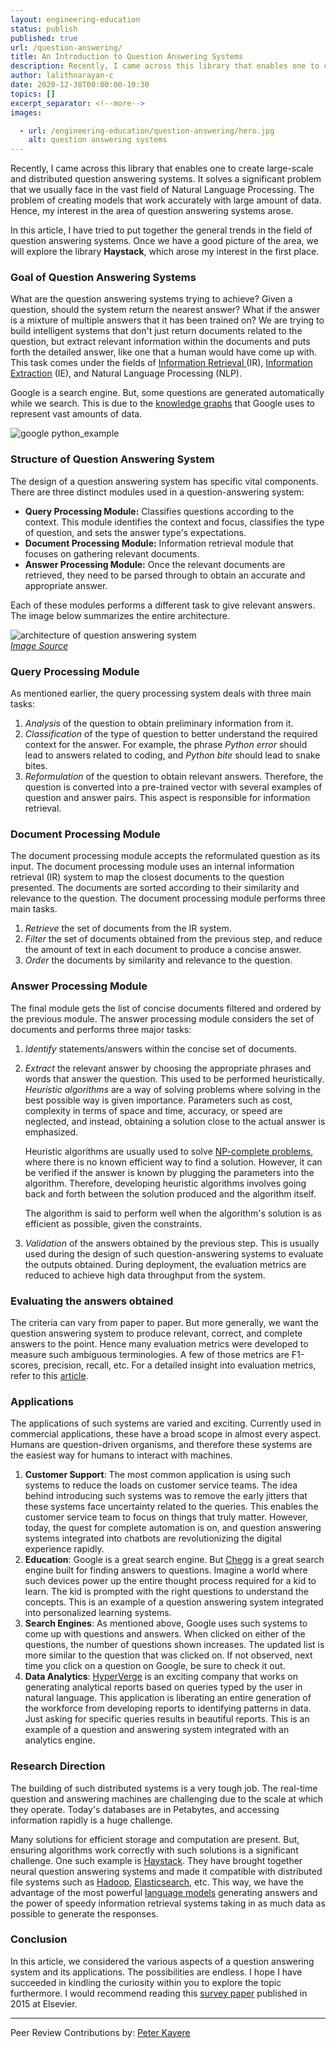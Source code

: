 ```yaml
---
layout: engineering-education
status: publish
published: true
url: /question-answering/
title: An Introduction to Question Answering Systems
description: Recently, I came across this library that enables one to create large-scale and distributed question answering systems. It solves a significant problem that we usually face in the vast field of Natural Language Processing.
author: lalithnarayan-c
date: 2020-12-30T00:00:00-10:30
topics: []
excerpt_separator: <!--more-->
images:

  - url: /engineering-education/question-answering/hero.jpg
    alt: question answering systems
---
```

Recently, I came across this library that enables one to create large-scale and distributed question answering systems. It solves a significant problem that we usually face in the vast field of Natural Language Processing. The problem of creating models that work accurately with large amount of data. Hence, my interest in the area of question answering systems arose.

In this article, I have tried to put together the general trends in the field of question answering systems. Once we have a good picture of the area, we will explore the library **Haystack**, which arose my interest in the first place.
<!--more-->

### Goal of Question Answering Systems
What are the question answering systems trying to achieve? Given a question, should the system return the nearest answer? What if the answer is a mixture of multiple answers that it has been trained on? We are trying to build intelligent systems that don't just return documents related to the question, but extract relevant information within the documents and puts forth the detailed answer, like one that a human would have come up with. This task comes under the fields of [Information Retrieval ](https://nlp.stanford.edu/IR-book/pdf/01bool.pdf)(IR), [Information Extraction](https://www.ontotext.com/knowledgehub/fundamentals/information-extraction/) (IE), and Natural Language Processing (NLP).

Google is a search engine. But, some questions are generated automatically while we search. This is due to the [knowledge graphs](/web-developers-guide-seo/#pagerank) that Google uses to represent vast amounts of data.

![google python_example](python_example.png)

### Structure of Question Answering System
The design of a question answering system has specific vital components. There are three distinct modules used in a question-answering system:
- **Query Processing Module:** Classifies questions according to the context. This module identifies the context and focus, classifies the type of question, and sets the answer type's expectations.
- **Document Processing Module:** Information retrieval module that focuses on gathering relevant documents.
- **Answer Processing Module:** Once the relevant documents are retrieved, they need to be parsed through to obtain an accurate and appropriate answer.

Each of these modules performs a different task to give relevant answers. The image below summarizes the entire architecture.

![architecture of question answering system](architecture-qna.png)<br>
[*Image Source*](http://www.aliallam.net/upload/598575/documents/ECFF549932079694.pdf)

### Query Processing Module
As mentioned earlier, the query processing system deals with three main tasks:
1. *Analysis* of the question to obtain preliminary information from it.
2. *Classification* of the type of question to better understand the required context for the answer. For example, the phrase _Python error_ should lead to answers related to coding, and _Python bite_ should lead to snake bites.
3. *Reformulation* of the question to obtain relevant answers. Therefore, the question is converted into a pre-trained vector with several examples of question and answer pairs. This aspect is responsible for information retrieval.

### Document Processing Module
The document processing module accepts the reformulated question as its input. The document processing module uses an internal information retrieval (IR) system to map the closest documents to the question presented. The documents are sorted according to their similarity and relevance to the question. The document processing module performs three main tasks.

1. *Retrieve* the set of documents from the IR system.
2. *Filter* the set of documents obtained from the previous step, and reduce the amount of text in each document to produce a concise answer.
3. *Order* the documents by similarity and relevance to the question.

### Answer Processing Module
The final module gets the list of concise documents filtered and ordered by the previous module. The answer processing module considers the set of documents and performs three major tasks:

1. *Identify* statements/answers within the concise set of documents.
2. *Extract* the relevant answer by choosing the appropriate phrases and words that answer the question. This used to be performed heuristically. *Heuristic algorithms* are a way of solving problems where solving in the best possible way is given importance. Parameters such as cost, complexity in terms of space and time, accuracy, or speed are neglected, and instead, obtaining a solution close to the actual answer is emphasized.

   Heuristic algorithms are usually used to solve [NP-complete problems](https://www.britannica.com/science/NP-complete-problem), where there is no known efficient way to find a solution. However, it can be verified if the answer is known by plugging the parameters into the algorithm. Therefore, developing heuristic algorithms involves going back and forth between the solution produced and the algorithm itself.

   The algorithm is said to perform well when the algorithm's solution is as efficient as possible, given the constraints.

3. *Validation* of the answers obtained by the previous step. This is usually used during the design of such question-answering systems to evaluate the outputs obtained. During deployment, the evaluation metrics are reduced to achieve high data throughput from the system.


### Evaluating the answers obtained
The criteria can vary from paper to paper. But more generally, we want the question answering system to produce relevant, correct, and complete answers to the point. Hence many evaluation metrics were developed to measure such ambiguous terminologies. A few of those metrics are F1-scores, precision, recall, etc. For a detailed insight into evaluation metrics, refer to this [article](/evaluating-ml-model-performance/).

### Applications
The applications of such systems are varied and exciting. Currently used in commercial applications, these have a broad scope in almost every aspect. Humans are question-driven organisms, and therefore these systems are the easiest way for humans to interact with machines.

1. **Customer Support**: The most common application is using such systems to reduce the loads on customer service teams. The idea behind introducing such systems was to remove the early jitters that these systems face uncertainty related to the queries. This enables the customer service team to focus on things that truly matter. However, today, the quest for complete automation is on, and question answering systems integrated into chatbots are revolutionizing the digital experience rapidly.
2. **Education**: Google is a great search engine. But [Chegg](https://www.chegg.com/) is a great search engine built for finding answers to questions. Imagine a world where such devices power up the entire thought process required for a kid to learn. The kid is prompted with the right questions to understand the concepts. This is an example of a question answering system integrated into personalized learning systems.
3. **Search Engines**: As mentioned above, Google uses such systems to come up with questions and answers. When clicked on either of the questions, the number of questions shown increases. The updated list is more similar to the question that was clicked on. If not observed, next time you click on a question on Google, be sure to check it out.
4. **Data Analytics**: [HyperVerge](https://hyperverge.co/) is an exciting company that works on generating analytical reports based on queries typed by the user in natural language. This application is liberating an entire generation of the workforce from developing reports to identifying patterns in data. Just asking for specific queries results in beautiful reports. This is an example of a question and answering system integrated with an analytics engine.  

### Research Direction
The building of such distributed systems is a very tough job. The real-time question and answering machines are challenging due to the scale at which they operate. Today's databases are in Petabytes, and accessing information rapidly is a huge challenge.

Many solutions for efficient storage and computation are present. But, ensuring algorithms work correctly with such solutions is a significant challenge. One such example is [Haystack](https://haystack.deepset.ai/). They have brought together neural question answering systems and made it compatible with distributed file systems such as [Hadoop](https://hadoop.apache.org/), [Elasticsearch](https://www.elastic.co/), etc. This way, we have the advantage of the most powerful [language models](https://huggingface.co/) generating answers and the power of speedy information retrieval systems taking in as much data as possible to generate the responses.


### Conclusion
In this article, we considered the various aspects of a question answering system and its applications. The possibilities are endless. I hope I have succeeded in kindling the curiosity within you to explore the topic furthermore. I would recommend reading this [survey paper](https://www.sciencedirect.com/science/article/pii/S1877050915034663) published in 2015 at Elsevier.

---
Peer Review Contributions by: [Peter Kayere](/authors/peter-kayere/)
